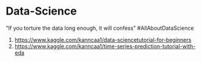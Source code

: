 # Data-Science
"If you torture the data long enough, it will confess" #AllAboutDataScience

1. https://www.kaggle.com/kanncaa1/data-sciencetutorial-for-beginners
2. https://www.kaggle.com/kanncaa1/time-series-prediction-tutorial-with-eda
